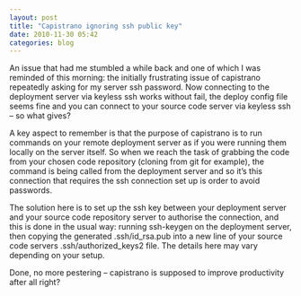 ```yaml
---
layout: post
title: "Capistrano ignoring ssh public key"
date: 2010-11-30 05:42
categories: blog
---
```

An issue that had me stumbled a while back and one of which I was reminded of
this morning: the initially frustrating issue of capistrano repeatedly asking
for my server ssh password. Now connecting to the deployment server via keyless
ssh works without fail, the deploy config file seems fine and you can connect
to your source code server via keyless ssh &ndash; so what gives?

A key aspect to remember is that the purpose of capistrano is to run commands
on your remote deployment server as if you were running them locally on the
server itself. So when we reach the task of grabbing the code from your chosen
code repository (cloning from git for example), the command is being called
from the deployment server and so it&rsquo;s this connection that requires the ssh
connection set up is order to avoid passwords.

The solution here is to set up the ssh key between your deployment server and
your source code repository server to authorise the connection, and this is
done in the usual way: running ssh-keygen on the deployment server, then
copying the generated .ssh/id_rsa.pub into a new line of your source code
servers .ssh/authorized_keys2 file. The details here may vary depending on your
setup.

Done, no more pestering &ndash; capistrano is supposed to improve productivity after
all right?
